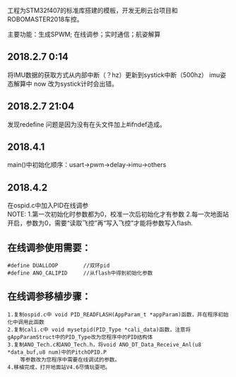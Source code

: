 ﻿工程为STM32f407的标准库搭建的模板，开发无刷云台项目和ROBOMASTER2018车控。 
	      
主要功能：生成SPWM; 在线调参；实时通信；航姿解算


## 2018.2.7					0:14
  
将IMU数据的获取方式从内部中断（？hz）更新到systick中断（500hz）
imu姿态解算中 now 改为systick计时会出错。
		
## 2018.2.7					21:04
发现redefine 问题是因为没有在头文件加上#ifndef造成。
	      
## 2018.4.1
main()中初始化顺序：usart->pwm->delay->imu->others

## 2018.4.2
在ospid.c中加入PID在线调参	
NOTE:	1.第一次初始化时参数都为0，校准一次后初始化才有参数
	2.每一次地面站开启，参数为0，需要“读取飞控”再“写入飞控”才能将参数写入flash.

## 在线调参使用需要：
	#define DUALLOOP		//双环pid
	#define ANO_CALIPID		//从flash中得到初始化参数


## 在线调参移植步骤：
	1.复制ospid.c中 void PID_READFLASH(AppParam_t *appParam)函数，并在程序初始化中调用此函数
	2.复制cali.c中 void mysetpid(PID_Type *cali_data)函数，注意将gAppParamStruct中的PID_Type改为您程序中的PID结构体
	3.复制ANO_Tech.c和ANO_Tech.h，将void ANO_DT_Data_Receive_Anl(u8 *data_buf,u8 num)中的PitchOPID.P
		等参数改为您程序中需要在线调试的参数。
	4.移植完成，打开地面站V4.6尽情玩耍吧。

